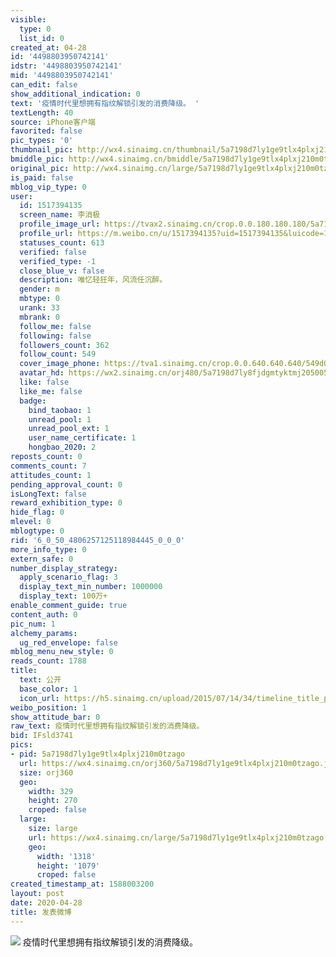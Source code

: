 ```yaml
---
visible:
  type: 0
  list_id: 0
created_at: 04-28
id: '4498803950742141'
idstr: '4498803950742141'
mid: '4498803950742141'
can_edit: false
show_additional_indication: 0
text: '疫情时代里想拥有指纹解锁引发的消费降级。 '
textLength: 40
source: iPhone客户端
favorited: false
pic_types: '0'
thumbnail_pic: http://wx4.sinaimg.cn/thumbnail/5a7198d7ly1ge9tlx4plxj210m0tzago.jpg
bmiddle_pic: http://wx4.sinaimg.cn/bmiddle/5a7198d7ly1ge9tlx4plxj210m0tzago.jpg
original_pic: http://wx4.sinaimg.cn/large/5a7198d7ly1ge9tlx4plxj210m0tzago.jpg
is_paid: false
mblog_vip_type: 0
user:
  id: 1517394135
  screen_name: 李消极
  profile_image_url: https://tvax2.sinaimg.cn/crop.0.0.180.180.180/5a7198d7ly8fjdgmtyktmj20500500so.jpg?KID=imgbed,tva&Expires=1606399176&ssig=gW%2B4%2BlNZw%2B
  profile_url: https://m.weibo.cn/u/1517394135?uid=1517394135&luicode=10000011&lfid=2304131517394135_-_WEIBO_SECOND_PROFILE_WEIBO
  statuses_count: 613
  verified: false
  verified_type: -1
  close_blue_v: false
  description: 唯忆轻狂年，风流任沉醉。
  gender: m
  mbtype: 0
  urank: 33
  mbrank: 0
  follow_me: false
  following: false
  followers_count: 362
  follow_count: 549
  cover_image_phone: https://tva1.sinaimg.cn/crop.0.0.640.640.640/549d0121tw1egm1kjly3jj20hs0hsq4f.jpg
  avatar_hd: https://wx2.sinaimg.cn/orj480/5a7198d7ly8fjdgmtyktmj20500500so.jpg
  like: false
  like_me: false
  badge:
    bind_taobao: 1
    unread_pool: 1
    unread_pool_ext: 1
    user_name_certificate: 1
    hongbao_2020: 2
reposts_count: 0
comments_count: 7
attitudes_count: 1
pending_approval_count: 0
isLongText: false
reward_exhibition_type: 0
hide_flag: 0
mlevel: 0
mblogtype: 0
rid: '6_0_50_4806257125118984445_0_0_0'
more_info_type: 0
extern_safe: 0
number_display_strategy:
  apply_scenario_flag: 3
  display_text_min_number: 1000000
  display_text: 100万+
enable_comment_guide: true
content_auth: 0
pic_num: 1
alchemy_params:
  ug_red_envelope: false
mblog_menu_new_style: 0
reads_count: 1788
title:
  text: 公开
  base_color: 1
  icon_url: https://h5.sinaimg.cn/upload/2015/07/14/34/timeline_title_public_default.png
weibo_position: 1
show_attitude_bar: 0
raw_text: 疫情时代里想拥有指纹解锁引发的消费降级。 ​​​
bid: IFsld3741
pics:
- pid: 5a7198d7ly1ge9tlx4plxj210m0tzago
  url: https://wx4.sinaimg.cn/orj360/5a7198d7ly1ge9tlx4plxj210m0tzago.jpg
  size: orj360
  geo:
    width: 329
    height: 270
    croped: false
  large:
    size: large
    url: https://wx4.sinaimg.cn/large/5a7198d7ly1ge9tlx4plxj210m0tzago.jpg
    geo:
      width: '1318'
      height: '1079'
      croped: false
created_timestamp_at: 1588003200
layout: post
date: 2020-04-28
title: 发表微博
---
```


![](http://wx4.sinaimg.cn/large/5a7198d7ly1ge9tlx4plxj210m0tzago.jpg)
疫情时代里想拥有指纹解锁引发的消费降级。 
